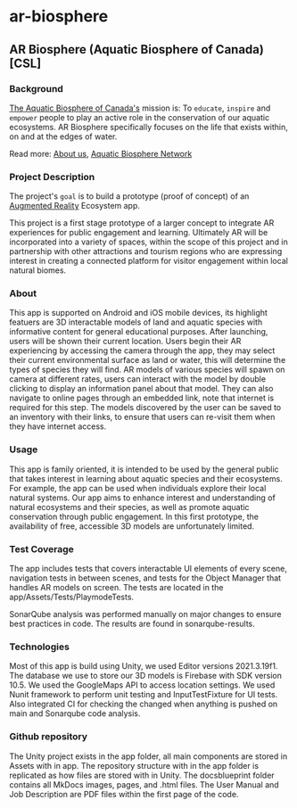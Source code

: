 # ar-biosphere
## AR Biosphere (Aquatic Biosphere of Canada) [CSL]

### Background
[The Aquatic Biosphere of Canada's](https://www.aquaticbiosphere.ca/) mission is: To `educate`, `inspire` and `empower` people to play an active role in the conservation of our aquatic ecosystems. AR Biosphere specifically focuses on the life that exists within, on and at the edges of water.

Read more: [About us](https://www.aquaticbiosphere.ca/opportunity), [Aquatic Biosphere Network](https://www.thepublicplace.online/en/channel/the-aquatic-biosphere.8447)

### Project Description
The project's `goal` is to build a prototype (proof of concept) of an [Augmented Reality](https://en.wikipedia.org/wiki/Augmented_reality) Ecosystem app.

This project is a first stage prototype of a larger concept to integrate AR experiences for public engagement and learning. Ultimately AR will be incorporated into a variety of spaces, within the scope of this project and in partnership with other attractions and tourism regions who are expressing interest in creating a connected platform for visitor engagement within local natural biomes.


### About
This app is supported on Android and iOS mobile devices, its highlight featuers are 3D interactable models of land and aquatic species with informative content for general educational purposes. After launching, users will be shown their current location. Users begin their AR experiencing by accessing the camera through the app, they may select their current environmental surface as land or water, this will determine the types of species they will find. AR models of various species will spawn on camera at different rates, users can interact with the model by double clicking to display an information panel about that model. They can also navigate to online pages through an embedded link, note that internet is required for this step. The models discovered by the user can be saved to an inventory with their links, to ensure that users can re-visit them when they have internet access. 


### Usage
This app is family oriented, it is intended to be used by the general public that takes interest in learning about aquatic species and their ecosystems. For example, the app can be used when individuals explore their local natural systems. Our app aims to enhance interest and understanding of natural ecosystems and their species, as well as promote aquatic conservation through public engagement. In this first prototype, the availability of free, accessible 3D models are unfortunately limited. 


### Test Coverage
The app includes tests that covers interactable UI elements of every scene, navigation tests in between scenes, and tests for the Object Manager that handles AR models on screen. The tests are located in the app/Assets/Tests/PlaymodeTests.

SonarQube analysis was performed manually on major changes to ensure best practices in code. The results are found in sonarqube-results.


### Technologies
Most of  this app is build using Unity, we used Editor versions 2021.3.19f1. The database we use to store our 3D models is Firebase with SDK version 10.5.  We used the GoogleMaps API to access location settings. We used Nunit framework to perform unit testing and InputTestFixture for UI tests. Also integrated CI for checking the changed when anything is pushed on main and Sonarqube code analysis.

### Github repository
The Unity project exists in the app folder, all main components are stored in Assets with in app. The repository structure with in the app folder is replicated as how files are stored with in Unity. 
The docsblueprint folder contains all MkDocs images, pages, and .html files. 
The User Manual and Job Description are PDF files within the first page of the code. 


